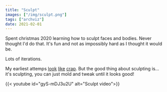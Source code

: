 ```yaml
---
title: "Sculpt"
images: ["/img/sculpt.png"]
tags: ["archviz"]
date: 2021-02-01
---
```


Spent christmas 2020 learning how to sculpt faces and bodies. Never thought I'd do that. It's fun and not as impossibly hard as I thought it would be.

Lots of iterations.

My earliest attemps [look](https://twitter.com/dahljonatan/status/1339445783230296066) [like](https://twitter.com/dahljonatan/status/1339093860081938433) [crap](https://twitter.com/dahljonatan/status/1338654674199728129). But the good thing about sculpting is... it's sculpting, you can just mold and tweak until it looks good!

{{< youtube id="gyS-mDJ3u2U" alt="Sculpt video">}}

